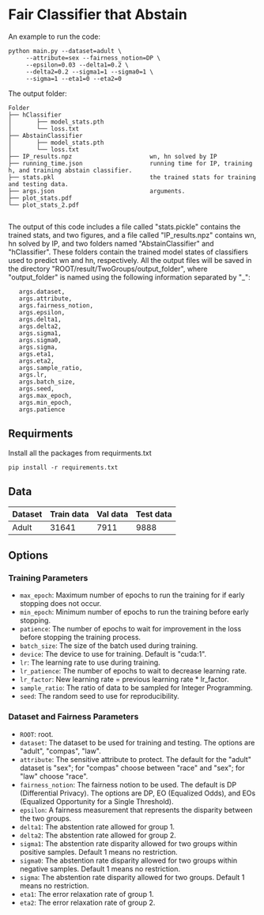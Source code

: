 # Fair Classifier that Abstain

An example to run the code:

```
python main.py --dataset=adult \
     --attribute=sex --fairness_notion=DP \
     --epsilon=0.03 --delta1=0.2 \
     --delta2=0.2 --sigma1=1 --sigma0=1 \
     --sigma=1 --eta1=0 --eta2=0 
```

The output folder:

```
Folder
├── hClassifier
│       ├── model_stats.pth
│       └── loss.txt
├── AbstainClassifier
│       ├── model_stats.pth
│       └── loss.txt
├── IP_results.npz                      wn, hn solved by IP
├── running_time.json                   running time for IP, training h, and training abstain classifier.
├── stats.pkl                           the trained stats for training and testing data.
├── args.json                           arguments.
├── plot_stats.pdf
└── plot_stats_2.pdf


```
The output of this code includes a file called "stats.pickle" contains the trained stats, and two figures, and a file called "IP_results.npz" contains wn, hn solved by IP, and two folders named "AbstainClassifier" and "hClassifier". These folders contain the trained model states of classifiers used to predict wn and hn, respectively. All the output files will be saved in the directory "ROOT/result/TwoGroups/output_folder", where "output_folder" is named using the following information separated by "_":
```
   args.dataset,
   args.attribute,
   args.fairness_notion,
   args.epsilon,
   args.delta1,
   args.delta2,
   args.sigma1,
   args.sigma0,
   args.sigma,
   args.eta1,
   args.eta2,
   args.sample_ratio,
   args.lr,
   args.batch_size,
   args.seed,
   args.max_epoch,
   args.min_epoch,
   args.patience
```

## Requirments
Install all the packages from requirments.txt
```
pip install -r requirements.txt  
```

## Data
<center>

| Dataset       | Train data         | Val data | Test data |
| ------------- |-------------| -----| -----|
| Adult      | 31641 | 7911 | 9888 |

</center>

## Options


### Training Parameters

- `max_epoch`: Maximum number of epochs to run the training for if early stopping does not occur.
- `min_epoch`: Minimum number of epochs to run the training before early stopping.
- `patience`: The number of epochs to wait for improvement in the loss before stopping the training process.
- `batch_size`: The size of the batch used during training.
- `device`: The device to use for training. Default is "cuda:1".
- `lr`: The learning rate to use during training.
- `lr_patience`: The number of epochs to wait to decrease learning rate.
- `lr_factor`: New learning rate = previous learning rate * lr_factor.
- `sample_ratio`: The ratio of data to be sampled for Integer Programming.
- `seed`: The random seed to use for reproducibility.

### Dataset and Fairness Parameters
- `ROOT`: root.
- `dataset`: The dataset to be used for training and testing. The options are "adult", "compas", "law".
- `attribute`: The sensitive attribute to protect. The default for the "adult" dataset is "sex"; for "compas" choose between "race" and "sex"; for "law" choose "race".
- `fairness_notion`: The fairness notion to be used. The default is DP (Differential Privacy). The options are DP, EO (Equalized Odds), and EOs (Equalized Opportunity for a Single Threshold).
- `epsilon`: A fairness measurement that represents the disparity between the two groups.
- `delta1`: The abstention rate allowed for group 1.
- `delta2`: The abstention rate allowed for group 2.
- `sigma1`: The abstention rate disparity allowed for two groups within positive samples. Default 1 means no restriction.
- `sigma0`: The abstention rate disparity allowed for two groups within negative samples. Default 1 means no restriction.
- `sigma`: The abstention rate disparity allowed for two groups. Default 1 means no restriction.
- `eta1`: The error relaxation rate of group 1.
- `eta2`: The error relaxation rate of group 2.
